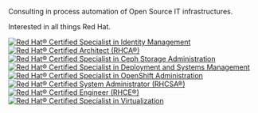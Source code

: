 Consulting in process automation of Open Source IT infrastructures.


Interested in all things Red Hat.


<!--START_SECTION:badges-->
[![Red Hat® Certified Specialist in Identity Management](https://images.credly.com/size/110x110/images/c79ddd59-b2b4-40bd-b3bd-e64a77bdde7e/image.png)](http://www.credly.com/badges/c5dc3713-6cd1-4c81-9f66-0192384a20ce "Red Hat® Certified Specialist in Identity Management")
[![Red Hat® Certified Architect (RHCA®)](https://images.credly.com/size/110x110/images/fdac57a1-cecc-4790-89da-ac5e6121fef1/image.png)](http://www.credly.com/badges/b52cfdec-be17-48f1-8213-092146275758 "Red Hat® Certified Architect (RHCA®)")
[![Red Hat® Certified Specialist in Ceph Storage Administration](https://images.credly.com/size/110x110/images/4fc42981-06da-4c34-8df8-e173260ad6f0/image.png)](http://www.credly.com/badges/4fd953c4-da37-4da4-83c4-15b501ed5262 "Red Hat® Certified Specialist in Ceph Storage Administration")
[![Red Hat® Certified Specialist in Deployment and Systems Management](https://images.credly.com/size/110x110/images/b72dbd4d-654b-499e-96cf-23c2e479ed5a/image.png)](http://www.credly.com/badges/05943021-5da6-4ec6-9e74-dea5496a88f6 "Red Hat® Certified Specialist in Deployment and Systems Management")
[![Red Hat® Certified Specialist in OpenShift Administration](https://images.credly.com/size/110x110/images/b8ca27dc-36f7-4ca4-ad86-b2610b5227ed/image.png)](http://www.credly.com/badges/a02c84e4-69a0-4cdd-9870-d01637d12dc6 "Red Hat® Certified Specialist in OpenShift Administration")
[![Red Hat® Certified System Administrator (RHCSA®)](https://images.credly.com/size/110x110/images/572de0ba-2c59-4816-a59d-b0e1687e45ee/image.png)](http://www.credly.com/badges/fbcaf56a-2fde-4cd7-9bd0-40e24dedf383 "Red Hat® Certified System Administrator (RHCSA®)")
[![Red Hat® Certified Engineer (RHCE®)](https://images.credly.com/size/110x110/images/19c4e804-54fe-4857-b022-7cfd5520596c/image.png)](http://www.credly.com/badges/3320603c-e1d6-4f97-940b-68522857a8aa "Red Hat® Certified Engineer (RHCE®)")
[![Red Hat® Certified Specialist in Virtualization](https://images.credly.com/size/110x110/images/f9b4de93-3647-41b9-a29c-9da66464a277/image.png)](http://www.credly.com/badges/bbb47844-1447-4009-beae-441a73a93c38 "Red Hat® Certified Specialist in Virtualization")
<!--END_SECTION:badges-->
